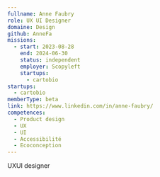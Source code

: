 ```yaml
---
fullname: Anne Faubry
role: UX UI Designer
domaine: Design
github: AnneFa
missions:
  - start: 2023-08-28
    end: 2024-06-30
    status: independent
    employer: Scopyleft
    startups:
      - cartobio
startups:
  - cartobio
memberType: beta
link: https://www.linkedin.com/in/anne-faubry/
competences:
  - Product design
  - UX
  - UI
  - Accessibilité
  - Ecoconception
---
```

UXUI designer